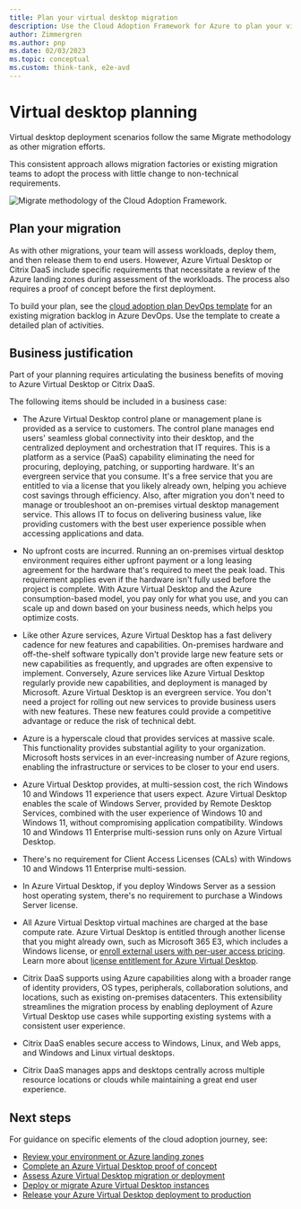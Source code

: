 ```yaml
---
title: Plan your virtual desktop migration
description: Use the Cloud Adoption Framework for Azure to plan your virtual desktop migration using best practices that reduce complexity and standardize the migration process.
author: Zimmergren
ms.author: pnp
ms.date: 02/03/2023
ms.topic: conceptual
ms.custom: think-tank, e2e-avd
---
```


# Virtual desktop planning

Virtual desktop deployment scenarios follow the same Migrate methodology as other migration efforts.

This consistent approach allows migration factories or existing migration teams to adopt the process with little change to non-technical requirements.

![Migrate methodology of the Cloud Adoption Framework.](../../_images/migrate/methodology.png)

## Plan your migration

As with other migrations, your team will assess workloads, deploy them, and then release them to end users. However, Azure Virtual Desktop or Citrix DaaS include specific requirements that necessitate a review of the Azure landing zones during assessment of the workloads. The process also requires a proof of concept before the first deployment.

To build your plan, see the [cloud adoption plan DevOps template](../../plan/template.md) for an existing migration backlog in Azure DevOps. Use the template to create a detailed plan of activities.

## Business justification

Part of your planning requires articulating the business benefits of moving to Azure Virtual Desktop or Citrix DaaS.

The following items should be included in a business case:

- The Azure Virtual Desktop control plane or management plane is provided as a service to customers. The control plane manages end users' seamless global connectivity into their desktop, and the centralized deployment and orchestration that IT requires. This is a platform as a service (PaaS) capability eliminating the need for procuring, deploying, patching, or supporting hardware. It's an evergreen service that you consume. It's a free service that you are entitled to via a license that you likely already own, helping you achieve cost savings through efficiency. Also, after migration you don't need to manage or troubleshoot an on-premises virtual desktop management service. This allows IT to focus on delivering business value, like providing customers with the best user experience possible when accessing applications and data.

- No upfront costs are incurred. Running an on-premises virtual desktop environment requires either upfront payment or a long leasing agreement for the hardware that's required to meet the peak load. This requirement applies even if the hardware isn't fully used before the project is complete. With Azure Virtual Desktop and the Azure consumption-based model, you pay only for what you use, and you can scale up and down based on your business needs, which helps you optimize costs.

- Like other Azure services, Azure Virtual Desktop has a fast delivery cadence for new features and capabilities. On-premises hardware and off-the-shelf software typically don't provide large new feature sets or new capabilities as frequently, and upgrades are often expensive to implement. Conversely, Azure services like Azure Virtual Desktop regularly provide new capabilities, and deployment is managed by Microsoft. Azure Virtual Desktop is an evergreen service. You don't need a project for rolling out new services to provide business users with new features. These new features could provide a competitive advantage or reduce the risk of technical debt.

- Azure is a hyperscale cloud that provides services at massive scale. This functionality provides substantial agility to your organization. Microsoft hosts services in an ever-increasing number of Azure regions, enabling the infrastructure or services to be closer to your end users.

- Azure Virtual Desktop provides, at multi-session cost, the rich Windows 10 and Windows 11 experience that users expect. Azure Virtual Desktop enables the scale of Windows Server, provided by Remote Desktop Services, combined with the user experience of Windows 10 and Windows 11, without compromising application compatibility. Windows 10 and Windows 11 Enterprise multi-session runs only on Azure Virtual Desktop.

- There's no requirement for Client Access Licenses (CALs) with Windows 10 and Windows 11 Enterprise multi-session.

- In Azure Virtual Desktop, if you deploy Windows Server as a session host operating system, there's no requirement to purchase a Windows Server license.

- All Azure Virtual Desktop virtual machines are charged at the base compute rate. Azure Virtual Desktop is entitled through another license that you might already own, such as Microsoft 365 E3, which includes a Windows license, or [enroll external users with per-user access pricing](/azure/virtual-desktop/remote-app-streaming/per-user-access-pricing). Learn more about [license entitlement for Azure Virtual Desktop](/azure/virtual-desktop/prerequisites#operating-systems-and-licenses).

- Citrix DaaS supports using Azure capabilities along with a broader range of identity providers, OS types, peripherals, collaboration solutions, and locations, such as existing on-premises datacenters. This extensibility streamlines the migration process by enabling deployment of Azure Virtual Desktop use cases while supporting existing systems with a consistent user experience.

- Citrix DaaS enables secure access to Windows, Linux, and Web apps, and Windows and Linux virtual desktops.

- Citrix DaaS manages apps and desktops centrally across multiple resource locations or clouds while maintaining a great end user experience.


## Next steps

For guidance on specific elements of the cloud adoption journey, see:

- [Review your environment or Azure landing zones](./ready.md)
- [Complete an Azure Virtual Desktop proof of concept](./proof-of-concept.md)
- [Assess Azure Virtual Desktop migration or deployment](./migrate-assess.md)
- [Deploy or migrate Azure Virtual Desktop instances](./migrate-deploy.md)
- [Release your Azure Virtual Desktop deployment to production](./migrate-release.md)
